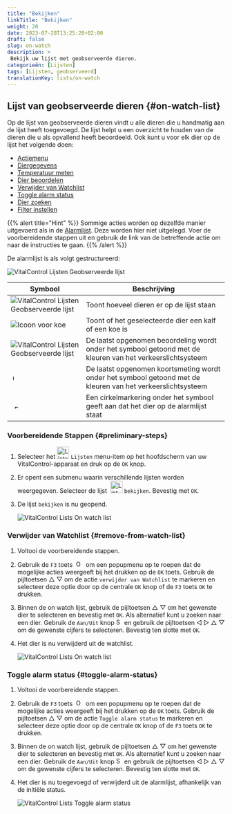 ```yaml
---
title: "Bekijken"
linkTitle: "Bekijken"
weight: 20
date: 2023-07-28T13:25:28+02:00
draft: false
slug: on-watch
description: >
 Bekijk uw lijst met geobserveerde dieren.
categorieën: [Lijsten]
tags: [Lijsten, geobserveerd]
translationKey: lists/on-watch
---
```

## Lijst van geobserveerde dieren {#on-watch-list}

Op de lijst van geobserveerde dieren vindt u alle dieren die u handmatig aan de lijst heeft toegevoegd. De lijst helpt u een overzicht te houden van de dieren die u als opvallend heeft beoordeeld. Ook kunt u voor elk dier op de lijst het volgende doen:

- [Actiemenu](../alarm/#full-action-menu)
- [Diergegevens](../alarm/#animal-data)
- [Temperatuur meten](../alarm/#take-temperature)
- [Dier beoordelen](../alarm/#rate-animal)
- [Verwijder van Watchlist](#remove-from-watch-list)
- [Toggle alarm status](#toggle-alarm-status)
- [Dier zoeken](../alarm/#search-animal)
- [Filter instellen](../alarm/#full-action-menu)

{{% alert title="Hint" %}}
Sommige acties worden op dezelfde manier uitgevoerd als in de [Alarmlijst](../alarm). Deze worden hier niet uitgelegd. Voer de voorbereidende stappen uit en gebruik de link van de betreffende actie om naar de instructies te gaan.
{{% /alert %}}

De alarmlijst is als volgt gestructureerd:

   ![VitalControl Lijsten Geobserveerde lijst](../images/onwatchstructure.png "Structuur van de Geobserveerde lijst")

|Symbool   | Beschrijving
|---------|-----
| ![VitalControl Lijsten Geobserveerde lijst](../images/kopf.png "Teller kuddegrootte") | Toont hoeveel dieren er op de lijst staan
| ![Icoon voor koe](../images/kopf2.png "Koeienkop") | Toont of het geselecteerde dier een kalf of een koe is
| ![VitalControl Lijsten Geobserveerde lijst](../images/auge.png "Beoordeling") | De laatst opgenomen beoordeling wordt onder het symbool getoond met de kleuren van het verkeerslichtsysteem
| &nbsp;<img src="/icons/actions/temperature.svg" width="12" align="bottom" alt="Lichaamstemperatuur" title="Lichaamstemperatuur" /> | De laatst opgenomen koortsmeting wordt onder het symbool getoond met de kleuren van het verkeerslichtsysteem
| &nbsp;&nbsp;<img src="/icons/header/alarm.svg" width="8" align="bottom" alt="Dier op alarm weergeven" title="Dier op alarm" /> | Een cirkelmarkering onder het symbool geeft aan dat het dier op de alarmlijst staat

### Voorbereidende Stappen {#preliminary-steps}

1. Selecteer het <img src="/icons/main/lists.svg" width="28" align="bottom" alt="Lists" /> `Lijsten` menu-item op het hoofdscherm van uw VitalControl-apparaat en druk op de `OK` knop.

2. Er opent een submenu waarin verschillende lijsten worden weergegeven. Selecteer de lijst &nbsp;<img src="/icons/lists/onwatch.svg" width="28" align="bottom" alt="List 'On watch'" /> `bekijken`. Bevestig met `OK`.

3. De lijst `bekijken` is nu geopend.

   ![VitalControl Lists On watch list](../images/firststeps2.png "Voorbereidende Stappen")

### Verwijder van Watchlist {#remove-from-watch-list}

1. Voltooi de voorbereidende stappen.

2. Gebruik de `F3` toets &nbsp;<img src="/icons/footer/open-popup.svg" width="15" align="bottom" alt="Open popup" />&nbsp; om een popupmenu op te roepen dat de mogelijke acties weergeeft bij het drukken op de `OK` toets. Gebruik de pijltoetsen △ ▽ om de actie `verwijder van Watchlist` te markeren en selecteer deze optie door op de centrale `OK` knop of de `F3` toets `OK` te drukken.

3. Binnen de on watch lijst, gebruik de pijltoetsen △ ▽ om het gewenste dier te selecteren en bevestig met `OK`. Als alternatief kunt u zoeken naar een dier. Gebruik de `Aan/Uit` knop <img src="/icons/footer/search.svg" width="15" align="bottom" alt="Search" /> en gebruik de pijltoetsen ◁ ▷ △ ▽ om de gewenste cijfers te selecteren. Bevestig ten slotte met `OK`.

4. Het dier is nu verwijderd uit de watchlist.

   ![VitalControl Lists On watch list](../images/remove.png "Verwijder van Watchlist")

### Toggle alarm status {#toggle-alarm-status}

1. Voltooi de voorbereidende stappen.

2. Gebruik de `F3` toets &nbsp;<img src="/icons/footer/open-popup.svg" width="15" align="bottom" alt="Open popup" />&nbsp; om een popupmenu op te roepen dat de mogelijke acties weergeeft bij het drukken op de `OK` toets. Gebruik de pijltoetsen △ ▽ om de actie `Toggle alarm status` te markeren en selecteer deze optie door op de centrale `OK` knop of de `F3` toets `OK` te drukken.

3. Binnen de on watch lijst, gebruik de pijltoetsen △ ▽ om het gewenste dier te selecteren en bevestig met `OK`. Als alternatief kunt u zoeken naar een dier. Gebruik de `Aan/Uit` knop <img src="/icons/footer/search.svg" width="15" align="bottom" alt="Search" /> en gebruik de pijltoetsen ◁ ▷ △ ▽ om de gewenste cijfers te selecteren. Bevestig ten slotte met `OK`.

4. Het dier is nu toegevoegd of verwijderd uit de alarmlijst, afhankelijk van de initiële status.

   ![VitalControl Lists Toggle alarm status](../images/alarmstatus.png "Toggle alarm status")
